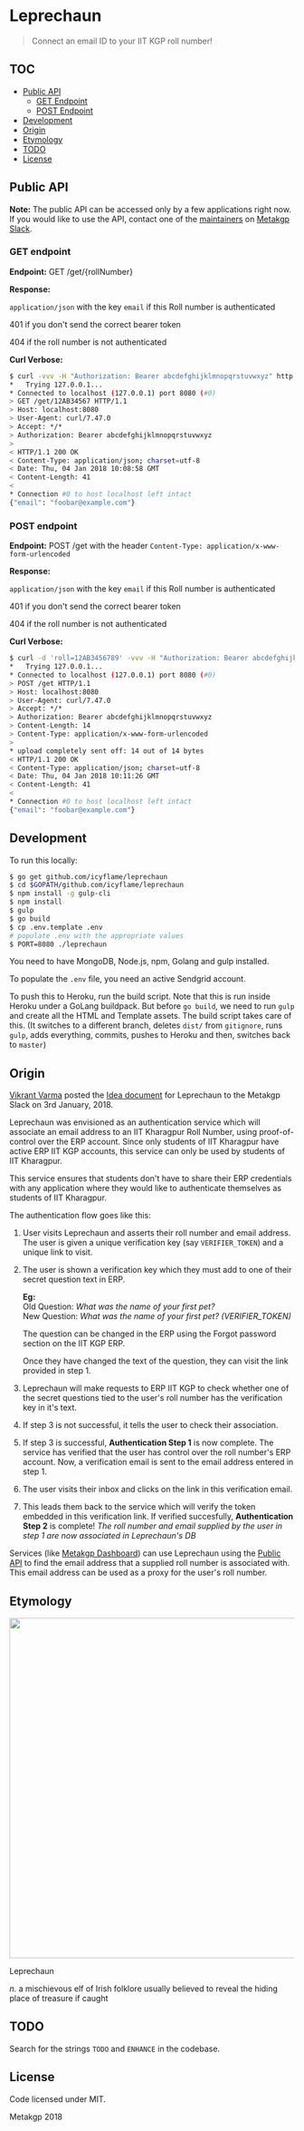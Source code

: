 # Leprechaun

> Connect an email ID to your IIT KGP roll number!

## TOC
- [Public API](#public-api)
    - [GET Endpoint](#get-endpoint)
    - [POST Endpoint](#post-endpoint)
- [Development](#development)
- [Origin](#origin)
- [Etymology](#etymology)
- [TODO](#todo)
- [License](#license)

## Public API

**Note:** The public API can be accessed only by a few applications right now.
If you would like to use the API, contact one of the
[maintainers](https://wiki.metakgp.org/w/Metakgp:Governance#Current_maintainers)
on [Metakgp Slack](https://metakgp.slack.com).

### GET endpoint

**Endpoint:** GET /get/{rollNumber}

**Response:** 

`application/json` with the key `email` if this Roll number is authenticated

401 if you don't send the correct bearer token

404 if the roll number is not authenticated

**Curl Verbose:**

```sh
$ curl -vvv -H "Authorization: Bearer abcdefghijklmnopqrstuvwxyz" http://localhost:8080/get/12AB3456789
*   Trying 127.0.0.1...
* Connected to localhost (127.0.0.1) port 8080 (#0)
> GET /get/12AB34567 HTTP/1.1
> Host: localhost:8080
> User-Agent: curl/7.47.0
> Accept: */*
> Authorization: Bearer abcdefghijklmnopqrstuvwxyz
> 
< HTTP/1.1 200 OK
< Content-Type: application/json; charset=utf-8
< Date: Thu, 04 Jan 2018 10:08:58 GMT
< Content-Length: 41
< 
* Connection #0 to host localhost left intact
{"email": "foobar@example.com"}
```

### POST endpoint

**Endpoint:** POST /get with the header `Content-Type: application/x-www-form-urlencoded`

**Response:** 

`application/json` with the key `email` if this Roll number is authenticated

401 if you don't send the correct bearer token

404 if the roll number is not authenticated

**Curl Verbose:**

```sh
$ curl -d 'roll=12AB3456789' -vvv -H "Authorization: Bearer abcdefghijklmnopqrstuvwxyz" http://localhost:8080/get
*   Trying 127.0.0.1...
* Connected to localhost (127.0.0.1) port 8080 (#0)
> POST /get HTTP/1.1
> Host: localhost:8080
> User-Agent: curl/7.47.0
> Accept: */*
> Authorization: Bearer abcdefghijklmnopqrstuvwxyz
> Content-Length: 14
> Content-Type: application/x-www-form-urlencoded
> 
* upload completely sent off: 14 out of 14 bytes
< HTTP/1.1 200 OK
< Content-Type: application/json; charset=utf-8
< Date: Thu, 04 Jan 2018 10:11:26 GMT
< Content-Length: 41
< 
* Connection #0 to host localhost left intact
{"email": "foobar@example.com"}
```

## Development

To run this locally:

```sh
$ go get github.com/icyflame/leprechaun
$ cd $GOPATH/github.com/icyflame/leprechaun
$ npm install -g gulp-cli
$ npm install
$ gulp
$ go build
$ cp .env.template .env
# populate .env with the appropriate values
$ PORT=8080 ./leprechaun
```

You need to have MongoDB, Node.js, npm, Golang and gulp installed.

To populate the `.env` file, you need an active Sendgrid account.

To push this to Heroku, run the build script. Note that this is run inside
Heroku under a GoLang buildpack. But before `go build`, we need to run `gulp`
and create all the HTML and Template assets. The build script takes care of
this. (It switches to a different branch, deletes `dist/` from `gitignore`, runs
`gulp`, adds everything, commits, pushes to Heroku and then, switches back to
`master`)

## Origin

[Vikrant Varma](https://github.com/amrav) posted the [Idea
document](https://paper.dropbox.com/doc/Leprechaun-BK0eQTGGvMLbVoor4L0dJ) for
Leprechaun to the Metakgp Slack on 3rd January, 2018.

Leprechaun was envisioned as an authentication service which will associate an
email address to an IIT Kharagpur Roll Number, using proof-of-control over the
ERP account. Since only students of IIT Kharagpur have active ERP IIT KGP
accounts, this service can only be used by students of IIT Kharagpur.

This service ensures that students don't have to share their ERP credentials
with any application where they would like to authenticate themselves as
students of IIT Kharagpur.

The authentication flow goes like this:

1. User visits Leprechaun and asserts their roll number and email address. The
   user is given a unique verification key (say `VERIFIER_TOKEN`) and a unique
   link to visit.
2. The user is shown a verification key which they must add to one of their
   secret question text in ERP.
   
   **Eg:**  
   Old Question: _What was the name of your first pet?_  
   New Question: _What was the name of your first pet? (VERIFIER_TOKEN)_ 
   
   The question can be changed in the ERP using the Forgot password section on the
   IIT KGP ERP.
   
   Once they have changed the text of the question, they can visit the link
   provided in step 1.
3. Leprechaun will make requests to ERP IIT KGP to check whether one of the
   secret questions tied to the user's roll number has the verification key in
   it's text.
4. If step 3 is not successful, it tells the user to check their association.
5. If step 3 is successful, **Authentication Step 1** is now complete. The service
   has verified that the user has control over the roll number's ERP account.
   Now, a verification email is sent to the email address entered in step 1.
6. The user visits their inbox and clicks on the link in this verification
   email.
7. This leads them back to the service which will verify the token embedded in
   this verification link. If verified succesfully, **Authentication Step 2** is
   complete! _The roll number and email supplied by the user in step 1 are now
   associated in Leprechaun's DB_

Services (like [Metakgp Dashboard](https://github.com/metakgp/dashboard-beta))
can use Leprechaun using the [Public API](#public-api) to find the email address
that a supplied roll number is associated with. This email address can be used
as a proxy for the user's roll number.

## Etymology

<img src="public/leprechaun.png" height="600" />

Leprechaun

_n._ a mischievous elf of Irish folklore usually believed to reveal the
hiding place of treasure if caught

## TODO

Search for the strings `TODO` and `ENHANCE` in the codebase.

## License

Code licensed under MIT.

Metakgp 2018
